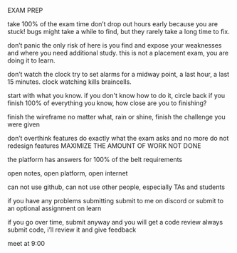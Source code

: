 



































EXAM PREP

take 100% of the exam time don’t drop out hours early because you are stuck!
bugs might take a while to find, but they rarely take a long time to fix.

don’t panic the only risk of here is you find and expose your weaknesses and where you need additional study.
this is not a placement exam, you are doing it to learn.

don’t watch the clock try to set alarms for a midway point, a last hour, a last 15 minutes.
clock watching kills braincells.

start with what you know. if you don't know how to do it, circle back
if you finish 100% of everything you know, how close are you to finishing?

finish the wireframe no matter what, rain or shine, finish the challenge you were given

don’t overthink features do exactly what the exam asks and no more
do not redesign features
MAXIMIZE THE AMOUNT OF WORK NOT DONE

the platform has answers for 100% of the belt requirements

open notes, open platform, open internet

can not use github, can not use other people, especially TAs and students

if you have any problems submitting submit to me on discord or submit to an optional assignment on learn

if you go over time, submit anyway and you will get a code review
always submit code, i’ll review it and give feedback

meet at 9:00

